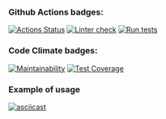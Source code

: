 ### Github Actions badges:
[![Actions Status](https://github.com/Choolkov/python-project-lvl2/workflows/hexlet-check/badge.svg)](https://github.com/Choolkov/python-project-lvl2/actions)
[![Linter check](https://github.com/Choolkov/python-project-lvl2/actions/workflows/linter-check.yml/badge.svg)](https://github.com/Choolkov/python-project-lvl2/actions/workflows/linter-check.yml)
[![Run tests](https://github.com/Choolkov/python-project-lvl2/actions/workflows/run-tests.yml/badge.svg)](https://github.com/Choolkov/python-project-lvl2/actions/workflows/run-tests.yml)

### Code Climate badges:
[![Maintainability](https://api.codeclimate.com/v1/badges/b557bbf5c80a22d72e46/maintainability)](https://codeclimate.com/github/Choolkov/python-project-lvl2/maintainability)
[![Test Coverage](https://api.codeclimate.com/v1/badges/b557bbf5c80a22d72e46/test_coverage)](https://codeclimate.com/github/Choolkov/python-project-lvl2/test_coverage)

### Example of usage
[![asciicast](https://asciinema.org/a/Dp45pQqjV5udN3fMU0SvU3rYI.svg)](https://asciinema.org/a/Dp45pQqjV5udN3fMU0SvU3rYI)